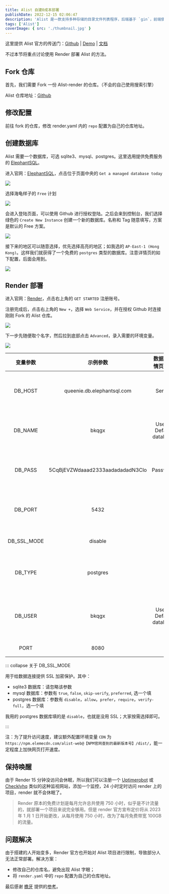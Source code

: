 ```yaml
---
title: Alist 自建0成本部署
publishDate: 2022-12-15 02:06:47
description: 'Alist 是一款支持多种存储的目录文件列表程序，后端基于 `gin`，前端使用 `react`。'
tags: ['Alist']
coverImage: { src: './thumbnail.jpg' }
---
```


这里提供 Alist 官方的传送门：[Github](https://github.com/alist-org/alist) | [Demo](https://pan.nn.ci/) | [文档](https://alist.nn.ci/zh/)

不过本节将重点讨论使用 Render 部署 Alist 的方法。

## Fork 仓库

首先，我们需要 Fork 一份 Alist-render 的仓库。（不会的自己使用搜索引擎）

Alist 仓库地址：[Github](https://github.com/alist-org/alist-render)

## 修改配置

前往 fork 的仓库，修改 render.yaml 内的 `repo` 配置为自己的仓库地址。

## 创建数据库

Alist 需要一个数据库，可选 sqlite3、mysql、postgres。这里选用提供免费服务的 [ElephantSQL](https://www.elephantsql.com/)。

进入官网：[ElephantSQL](https://www.elephantsql.com/)，点击位于页面中央的 `Get a managed database today`

![](62a5ea8d2548b.png)

选择海龟样子的 `Free` 计划

![](62a5eab45c34f.png)

会进入登陆页面，可以使用 Github 进行授权登陆。之后会来到控制台，我们选择绿色的 `Create New Instance` 创建一个新的数据库。名称和 Tag 随意填写，方案是默认的 Free 方案。

![](1671194703990.png)

接下来的地区可以随意选择，优先选择高亮的地区；如我选的 `AP-East-1 (Hong Kong)`。这样我们就获得了一个免费的 `postgres` 类型的数据库。注意详情页的如下配置，后面会用到。

![](1671195753013.png)

## Render 部署

进入官网：[Render](https://render.com/)，点击右上角的 `GET STARTED` 注册账号。

注册完成后，点击右上角的 `New +`，选择 `Web Service`，并在授权 Github 时连接刚刚 Fork 的 Alist 仓库。

![](1671195753256.png)

下一步先随便取个名字，然后拉到底部点击 `Advanced`，录入需要的环境变量。

![](1671196295276.png)

|  变量参数   |             示例参数             |    数据库详情页对应     |     说明     |
| :---------: | :------------------------------: | :---------------------: | :----------: |
|   DB_HOST   |    queenie.db.elephantsql.com    |         Server          |  数据库地址  |
|   DB_NAME   |              bkqgx               | User & Default database |  数据库名字  |
|   DB_PASS   | 5CqBjEVZWdaaad2333aadadadadN3Clo |        Password         |  数据库密码  |
|   DB_PORT   |               5432               |                         |  数据库端口  |
| DB_SSL_MODE |             disable              |                         |   SSL 模式   |
|   DB_TYPE   |             postgres             |                         |  数据库类型  |
|   DB_USER   |              bkqgx               | User & Default database | 数据库用户名 |
|    PORT     |               8080               |                         |     端口     |

::: collapse 关于 DB_SSL_MODE

用于给数据连接提供 SSL 加密保护。其中：

- sqlite3 数据库：请忽略该参数
- mysql 数据库：参数有 `true`, `false`, `skip-verify`, `preferred`, 选一个填
- postgres 数据库：参数有 `disable`，`allow`，`prefer`，`require`，`verify-full`，选一个填

我用的 postgres 数据库填的是 `disable`，也就是没用 SSL；大家按需选择即可。

:::

注：为了提升访问速度，建议额外配置环境变量 `CDN` 为 `https://npm.elemecdn.com/alist-web@【NPM官网查到的最新版本号】/dist/`，能一定程度上加快网页打开速度。

## 保持唤醒

由于 Render 15 分钟没访问会休眠，所以我们可以注册一个 [Uptimerobot](https://uptimerobot.com/) 或 [Checklyhq](https://www.checklyhq.com/) 类似的这种监视网站，添加一个监控，24 小时定时访问 render 上的项目，render 就不会休眠了。

> Render 原本的免费计划是每月允许总共使用 750 小时，似乎是不计流量的，就部署一个项目来说完全够用。但是 render 官方宣布定价将从 2023 年 1 月 1 日开始更改，从每月使用 750 小时，改为了每月免费带宽 100GB 的流量。

## 问题解决

由于搭建的人开始变多，Render 官方也开始对 Alist 项目进行限制，导致部分人无法正常部署。解决方案：

- 修改自己的仓库名，避免出现 Alist 字眼；
- 将 `render.yaml` 中的 `repo` 配置为自己的仓库地址。

最后感谢 [檐牙](https://www.zxma.top/) 提供的[参考](https://www.zxma.top/posts/438365eb)。
